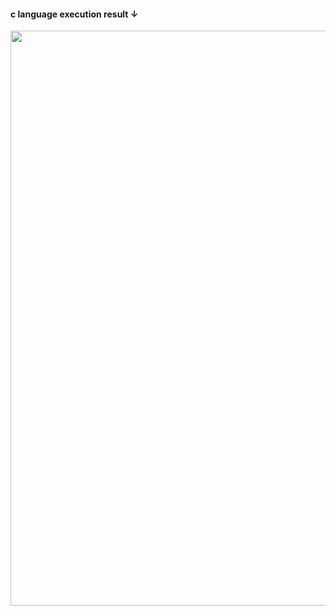 <h4>c language execution result ↓</h4>
<div>
<img width="920" src=https://user-images.githubusercontent.com/71743128/103455678-5124c580-4d32-11eb-8277-b3e4da7ecc9e.JPG></img>
</div>
